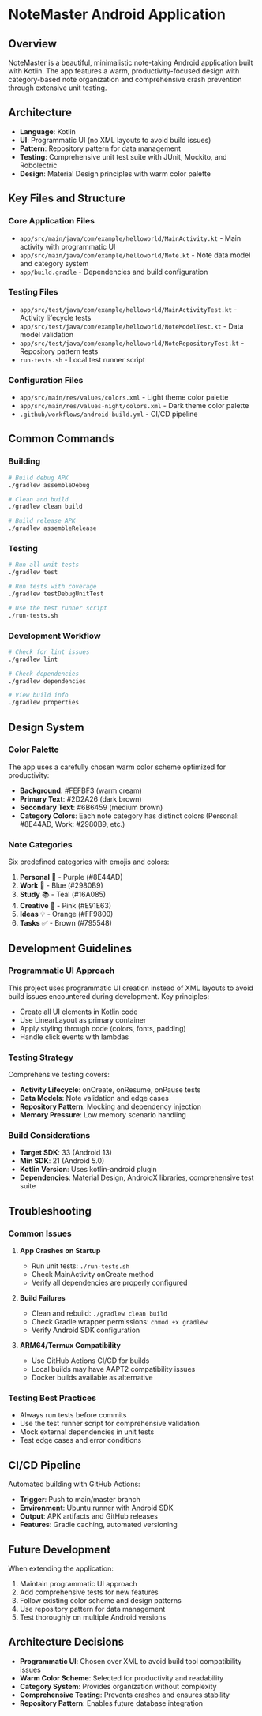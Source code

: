 # NoteMaster Android Application

## Overview
NoteMaster is a beautiful, minimalistic note-taking Android application built with Kotlin. The app features a warm, productivity-focused design with category-based note organization and comprehensive crash prevention through extensive unit testing.

## Architecture
- **Language**: Kotlin
- **UI**: Programmatic UI (no XML layouts to avoid build issues)
- **Pattern**: Repository pattern for data management
- **Testing**: Comprehensive unit test suite with JUnit, Mockito, and Robolectric
- **Design**: Material Design principles with warm color palette

## Key Files and Structure

### Core Application Files
- `app/src/main/java/com/example/helloworld/MainActivity.kt` - Main activity with programmatic UI
- `app/src/main/java/com/example/helloworld/Note.kt` - Note data model and category system
- `app/build.gradle` - Dependencies and build configuration

### Testing Files
- `app/src/test/java/com/example/helloworld/MainActivityTest.kt` - Activity lifecycle tests
- `app/src/test/java/com/example/helloworld/NoteModelTest.kt` - Data model validation
- `app/src/test/java/com/example/helloworld/NoteRepositoryTest.kt` - Repository pattern tests
- `run-tests.sh` - Local test runner script

### Configuration Files
- `app/src/main/res/values/colors.xml` - Light theme color palette
- `app/src/main/res/values-night/colors.xml` - Dark theme color palette
- `.github/workflows/android-build.yml` - CI/CD pipeline

## Common Commands

### Building
```bash
# Build debug APK
./gradlew assembleDebug

# Clean and build
./gradlew clean build

# Build release APK
./gradlew assembleRelease
```

### Testing
```bash
# Run all unit tests
./gradlew test

# Run tests with coverage
./gradlew testDebugUnitTest

# Use the test runner script
./run-tests.sh
```

### Development Workflow
```bash
# Check for lint issues
./gradlew lint

# Check dependencies
./gradlew dependencies

# View build info
./gradlew properties
```

## Design System

### Color Palette
The app uses a carefully chosen warm color scheme optimized for productivity:
- **Background**: #FEFBF3 (warm cream)
- **Primary Text**: #2D2A26 (dark brown)
- **Secondary Text**: #6B6459 (medium brown)
- **Category Colors**: Each note category has distinct colors (Personal: #8E44AD, Work: #2980B9, etc.)

### Note Categories
Six predefined categories with emojis and colors:
1. **Personal** 👤 - Purple (#8E44AD)
2. **Work** 💼 - Blue (#2980B9)
3. **Study** 📚 - Teal (#16A085)
4. **Creative** 🎨 - Pink (#E91E63)
5. **Ideas** 💡 - Orange (#FF9800)
6. **Tasks** ✅ - Brown (#795548)

## Development Guidelines

### Programmatic UI Approach
This project uses programmatic UI creation instead of XML layouts to avoid build issues encountered during development. Key principles:
- Create all UI elements in Kotlin code
- Use LinearLayout as primary container
- Apply styling through code (colors, fonts, padding)
- Handle click events with lambdas

### Testing Strategy
Comprehensive testing covers:
- **Activity Lifecycle**: onCreate, onResume, onPause tests
- **Data Models**: Note validation and edge cases
- **Repository Pattern**: Mocking and dependency injection
- **Memory Pressure**: Low memory scenario handling

### Build Considerations
- **Target SDK**: 33 (Android 13)
- **Min SDK**: 21 (Android 5.0)
- **Kotlin Version**: Uses kotlin-android plugin
- **Dependencies**: Material Design, AndroidX libraries, comprehensive test suite

## Troubleshooting

### Common Issues
1. **App Crashes on Startup**
   - Run unit tests: `./run-tests.sh`
   - Check MainActivity onCreate method
   - Verify all dependencies are properly configured

2. **Build Failures**
   - Clean and rebuild: `./gradlew clean build`
   - Check Gradle wrapper permissions: `chmod +x gradlew`
   - Verify Android SDK configuration

3. **ARM64/Termux Compatibility**
   - Use GitHub Actions CI/CD for builds
   - Local builds may have AAPT2 compatibility issues
   - Docker builds available as alternative

### Testing Best Practices
- Always run tests before commits
- Use the test runner script for comprehensive validation
- Mock external dependencies in unit tests
- Test edge cases and error conditions

## CI/CD Pipeline
Automated building with GitHub Actions:
- **Trigger**: Push to main/master branch
- **Environment**: Ubuntu runner with Android SDK
- **Output**: APK artifacts and GitHub releases
- **Features**: Gradle caching, automated versioning

## Future Development
When extending the application:
1. Maintain programmatic UI approach
2. Add comprehensive tests for new features
3. Follow existing color scheme and design patterns
4. Use repository pattern for data management
5. Test thoroughly on multiple Android versions

## Architecture Decisions
- **Programmatic UI**: Chosen over XML to avoid build tool compatibility issues
- **Warm Color Scheme**: Selected for productivity and readability
- **Category System**: Provides organization without complexity
- **Comprehensive Testing**: Prevents crashes and ensures stability
- **Repository Pattern**: Enables future database integration